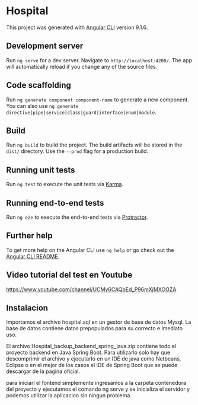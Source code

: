 # Hospital

This project was generated with [Angular CLI](https://github.com/angular/angular-cli) version 9.1.6.

## Development server

Run `ng serve` for a dev server. Navigate to `http://localhost:4200/`. The app will automatically reload if you change any of the source files.

## Code scaffolding

Run `ng generate component component-name` to generate a new component. You can also use `ng generate directive|pipe|service|class|guard|interface|enum|module`.

## Build

Run `ng build` to build the project. The build artifacts will be stored in the `dist/` directory. Use the `--prod` flag for a production build.

## Running unit tests

Run `ng test` to execute the unit tests via [Karma](https://karma-runner.github.io).

## Running end-to-end tests

Run `ng e2e` to execute the end-to-end tests via [Protractor](http://www.protractortest.org/).

## Further help

To get more help on the Angular CLI use `ng help` or go check out the [Angular CLI README](https://github.com/angular/angular-cli/blob/master/README.md).


## Video tutorial del test en Youtube

https://www.youtube.com/channel/UCMy6CAQbEd_P96mXjMXOOZA

## Instalacion

Importamos el archivo hospital.sql en un gestor de base de datos Mysql. La base de datos contiene datos prepopulados para su correcto e imediato uso.

El archivo Hospital_backup_backend_spring_java.zip contiene todo el proyecto backend en Java Spring Boot. Para utilizarlo solo hay que descomprimir el archivo y ejecutarlo en un IDE de java como Netbeans, Eclipse o en el mejor de los casos el IDE de Spring Boot que se puede descargar de la pagina oficial.

para iniciarl el fontend simplemente ingresamos a la carpeta contenedora del proyecto y ejecutamos el comando ng serve y se inicializa el servidor y podemos utilizar la aplicacion sin ningun problema.
